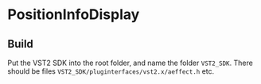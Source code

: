 # PositionInfoDisplay

## Build

Put the VST2 SDK into the root folder, and name the folder `VST2_SDK`. There should be files `VST2_SDK/pluginterfaces/vst2.x/aeffect.h` etc.

